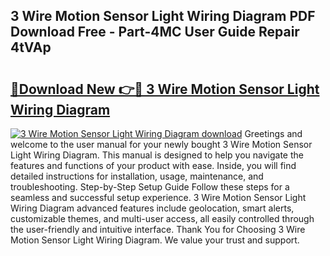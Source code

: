 ## 3 Wire Motion Sensor Light Wiring Diagram PDF Download Free - Part-4MC User Guide Repair 4tVAp

# <h2><a href="http://dfs1rii.blite.top/?on=3+Wire+Motion+Sensor+Light+Wiring+Diagram">🔗Download New 👉🔴 3 Wire Motion Sensor Light Wiring Diagram</a></h2>

[![3 Wire Motion Sensor Light Wiring Diagram download](https://i.imgur.com/lujVjoI.png)](http://dfs1rii.blite.top/?on=3+Wire+Motion+Sensor+Light+Wiring+Diagram)
Greetings and welcome to the user manual for your newly bought 3 Wire Motion Sensor Light Wiring Diagram. This manual is designed to help you navigate the features and functions of your product with ease. Inside, you will find detailed instructions for installation, usage, maintenance, and troubleshooting. Step-by-Step Setup Guide Follow these steps for a seamless and successful setup experience. 3 Wire Motion Sensor Light Wiring Diagram advanced features include geolocation, smart alerts, customizable themes, and multi-user access, all easily controlled through the user-friendly and intuitive interface. Thank You for Choosing 3 Wire Motion Sensor Light Wiring Diagram. We value your trust and support.
